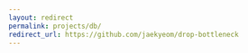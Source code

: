 ```yaml
---
layout: redirect
permalink: projects/db/
redirect_url: https://github.com/jaekyeom/drop-bottleneck
---
```


